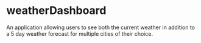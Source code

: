 # weatherDashboard
An application allowing users to see both the current weather in addition to a 5 day weather forecast for multiple cities of their choice.
